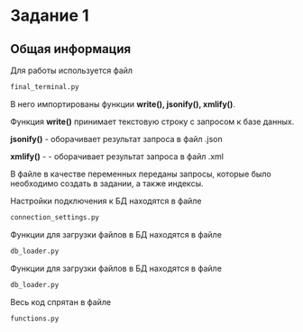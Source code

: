 # Задание 1

## Общая информация

Для работы используется файл

```sh
final_terminal.py
```

В него импортированы функции <b>write(), jsonify(), xmlify()</b>.

Функция <b>write()</b> принимает текстовую строку с запросом к базе данных. 

<b>jsonify()</b> - оборачивает результат запроса в файл .json 

<b>xmlify()</b> - - оборачивает результат запроса в файл .xml


В файле в качестве переменных переданы запросы, которые было необходимо создать в задании, а также индексы. 

Настройки подключения к БД находятся в файле 
```sh
connection_settings.py
```

Функции для загрузки файлов в БД находятся в файле
```sh
db_loader.py
```

Функции для загрузки файлов в БД находятся в файле
```sh
db_loader.py
```

Весь код спрятан в файле 
```sh
functions.py
```
